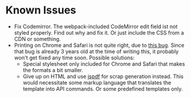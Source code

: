 # Known Issues
* Fix Codemirror. The webpack-included CodeMirror edit field ist not styled properly. Find out why and fix it. Or just include the CSS from a CDN or something.
* Printing on Chrome and Safari is not quite right, due to [this bug][chromebug]. Since that bug is already 3 years old at the time of writing this, it probably won't get fixed any time soon. Possible solutions: 
	* Special stylesheet only included for Chrome and Safari that makes the formats a bit smaller.
	* Give up on HTML and use [jspdf][jspdf] for scrap generation instead. This would necessitate some markup language that translates the template into API commands. Or some predefined templates only.

[chromebug]: https://bugs.chromium.org/p/chromium/issues/detail?id=273306
[jspdf]: https://github.com/MrRio/jsPDF


